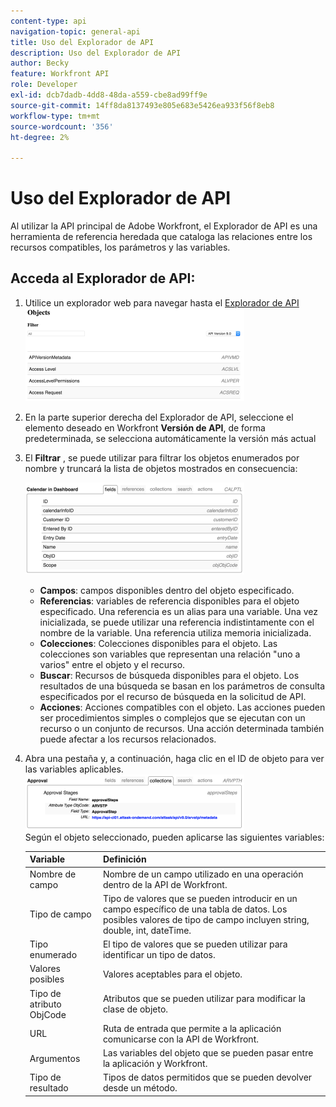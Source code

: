 ```yaml
---
content-type: api
navigation-topic: general-api
title: Uso del Explorador de API
description: Uso del Explorador de API
author: Becky
feature: Workfront API
role: Developer
exl-id: dcb7dadb-4dd8-48da-a559-cbe8ad99ff9e
source-git-commit: 14ff8da8137493e805e683e5426ea933f56f8eb8
workflow-type: tm+mt
source-wordcount: '356'
ht-degree: 2%

---
```



# Uso del Explorador de API

Al utilizar la API principal de Adobe Workfront, el Explorador de API es una herramienta de referencia heredada que cataloga las relaciones entre los recursos compatibles, los parámetros y las variables.

## Acceda al Explorador de API:

1. Utilice un explorador web para navegar hasta el [Explorador de API](https://developer.adobe.com/workfront/api-explorer/)\
   ![](assets/mceclip1-350x149.png)

1. En la parte superior derecha del Explorador de API, seleccione el elemento deseado en Workfront **Versión de API**, de forma predeterminada, se selecciona automáticamente la versión más actual
1. El **Filtrar** , se puede utilizar para filtrar los objetos enumerados por nombre y truncará la lista de objetos mostrados en consecuencia:

   ![](assets/mceclip2-350x147.png)

   * **Campos**: campos disponibles dentro del objeto especificado.
   * **Referencias**: variables de referencia disponibles para el objeto especificado. Una referencia es un alias para una variable. Una vez inicializada, se puede utilizar una referencia indistintamente con el nombre de la variable. Una referencia utiliza memoria inicializada.
   * **Colecciones**: Colecciones disponibles para el objeto. Las colecciones son variables que representan una relación &quot;uno a varios&quot; entre el objeto y el recurso.
   * **Buscar**: Recursos de búsqueda disponibles para el objeto. Los resultados de una búsqueda se basan en los parámetros de consulta especificados por el recurso de búsqueda en la solicitud de API.
   * **Acciones**: Acciones compatibles con el objeto. Las acciones pueden ser procedimientos simples o complejos que se ejecutan con un recurso o un conjunto de recursos. Una acción determinada también puede afectar a los recursos relacionados.

1. Abra una pestaña y, a continuación, haga clic en el ID de objeto para ver las variables aplicables.\
   ![](assets/approval-350x89.png)\
   Según el objeto seleccionado, pueden aplicarse las siguientes variables:

   | Variable | Definición |
   |---|---|
   | Nombre de campo | Nombre de un campo utilizado en una operación dentro de la API de Workfront. |
   | Tipo de campo | Tipo de valores que se pueden introducir en un campo específico de una tabla de datos. Los posibles valores de tipo de campo incluyen string, double, int, dateTime. |
   | Tipo enumerado | El tipo de valores que se pueden utilizar para identificar un tipo de datos. |
   | Valores posibles | Valores aceptables para el objeto. |
   | Tipo de atributo ObjCode | Atributos que se pueden utilizar para modificar la clase de objeto. |
   | URL | Ruta de entrada que permite a la aplicación comunicarse con la API de Workfront. |
   | Argumentos | Las variables del objeto que se pueden pasar entre la aplicación y Workfront. |
   | Tipo de resultado | Tipos de datos permitidos que se pueden devolver desde un método. |
